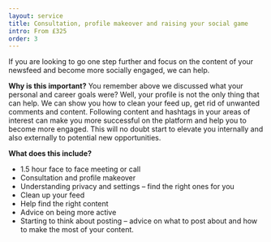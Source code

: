 ```yaml
---
layout: service
title: Consultation, profile makeover and raising your social game
intro: From £325
order: 3
---
```


If you are looking to go one step further and focus on the content of your newsfeed and become more socially engaged, we can help.

**Why is this important?**
You remember above we discussed what your personal and career goals were? Well, your profile is not the only thing that can help. We can show you how to clean your feed up, get rid of unwanted comments and content. Following content and hashtags in your areas of interest can make you more successful on the platform and help you to become more engaged. This will no doubt start to elevate you internally and also externally to potential new opportunities.

**What does this include?**
- 1.5 hour face to face meeting or call
- Consultation and profile makeover
- Understanding privacy and settings – find the right ones for you
- Clean up your feed
- Help find the right content
- Advice on being more active
- Starting to think about posting – advice on what to post about and how to make the most of your content.
